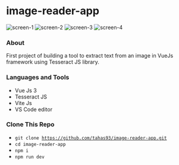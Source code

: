 # image-reader-app

<img src="https://i.ibb.co/bXctM4h/Screen-Shot-2023-10-26-at-9-12-22-PM.png" alt="screen-1" />

<img src="https://i.ibb.co/r5NH4P1/Screen-Shot-2023-10-26-at-9-12-32-PM.png" alt="screen-2" />

<img src="https://i.ibb.co/7zmgXZg/Screen-Shot-2023-10-26-at-9-12-39-PM.png" alt="screen-3" />

<img src="https://i.ibb.co/p075yyx/Screen-Shot-2023-10-26-at-9-12-50-PM.png" alt="screen-4" />

### About

First project of building a tool to extract text from an image in VueJs framework using Tesseract JS library.

### Languages and Tools

- Vue Js 3
- Tesseract JS
- Vite Js
- VS Code editor

### Clone This Repo

- <code>git clone https://github.com/tahas93/image-reader-app.git </code>
- <code>cd image-reader-app</code>
- <code>npm i</code>
- <code>npm run dev</code>
